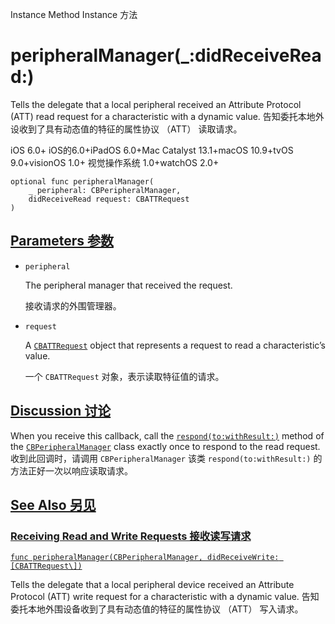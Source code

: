 Instance Method Instance 方法

# peripheralManager(_:didReceiveRead:) 

Tells the delegate that a local peripheral received an Attribute Protocol (ATT) read request for a characteristic with a dynamic value.
告知委托本地外设收到了具有动态值的特征的属性协议 （ATT） 读取请求。

iOS 6.0+ iOS的6.0+iPadOS 6.0+Mac Catalyst 13.1+macOS 10.9+tvOS 9.0+visionOS 1.0+ 视觉操作系统 1.0+watchOS 2.0+

```
optional func peripheralManager(
    _ peripheral: CBPeripheralManager,
    didReceiveRead request: CBATTRequest
)
```



## [Parameters 参数](https://developer.apple.com/documentation/corebluetooth/cbperipheralmanagerdelegate/peripheralmanager(_:didreceiveread:)#parameters)

- `peripheral`

  The peripheral manager that received the request. 

  接收请求的外围管理器。

- `request`

  A [`CBATTRequest`](https://developer.apple.com/documentation/corebluetooth/cbattrequest) object that represents a request to read a characteristic’s value. 

  一个 `CBATTRequest` 对象，表示读取特征值的请求。

  

## [Discussion 讨论](https://developer.apple.com/documentation/corebluetooth/cbperipheralmanagerdelegate/peripheralmanager(_:didreceiveread:)#Discussion)

When you receive this callback, call the [`respond(to:withResult:)`](https://developer.apple.com/documentation/corebluetooth/cbperipheralmanager/respond(to:withresult:)) method of the [`CBPeripheralManager`](https://developer.apple.com/documentation/corebluetooth/cbperipheralmanager) class exactly once to respond to the read request.
收到此回调时，请调用 `CBPeripheralManager` 该类 `respond(to:withResult:)` 的方法正好一次以响应读取请求。



## [See Also 另见](https://developer.apple.com/documentation/corebluetooth/cbperipheralmanagerdelegate/peripheralmanager(_:didreceiveread:)#see-also)

### [Receiving Read and Write Requests 接收读写请求](https://developer.apple.com/documentation/corebluetooth/cbperipheralmanagerdelegate/peripheralmanager(_:didreceiveread:)#Receiving-Read-and-Write-Requests)

[`func peripheralManager(CBPeripheralManager, didReceiveWrite: [CBATTRequest\])`](https://developer.apple.com/documentation/corebluetooth/cbperipheralmanagerdelegate/peripheralmanager(_:didreceivewrite:))

Tells the delegate that a local peripheral device received an Attribute Protocol (ATT) write request for a characteristic with a dynamic value.
告知委托本地外围设备收到了具有动态值的特征的属性协议 （ATT） 写入请求。
